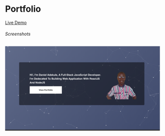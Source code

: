 # Portfolio

[Live Demo](https://danieladek-portfolio.herokuapp.com/)

###### Screenshots
![picture](./client/src/assets/images/portfolio.png)